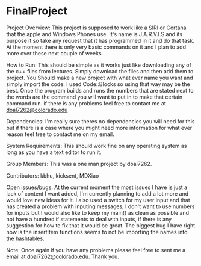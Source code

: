 # FinalProject

Project Overview:
  This project is supposed to work like a SIRI or Cortana that the apple and Windows Phones use. It's name is J.A.R.V.I.S and its purpose it so take any request that it has programmed in it and do that task. At the moment there is only very basic commands on it and I plan to add more over these next couple of weeks.
  
How to Run:
  This should be simple as it works just like downloading any of the c++ files from lectures. Simply download the files and then add them to project. You Should make a new project with what ever name you want and simply import the code. I used Code::Blocks so using that way may be the best. Once the program builds and runs the numbers that are stated next to the words are the command you will want to put in to make that certain command run. if there is any problems feel free to contact me at doal7262@colorado.edu
  
Dependencies:
  I'm really sure theres no dependencies you will need for this but if there is a case where you might need more information for what ever reason feel free to contact me on my email.
  
System Requirements: 
  This should work fine on any operating system as long as you have a text editor to run it.
  
Group Members:
  This was a one man project by doal7262.
  
Contributors:
  kbhu, kicksent, MDXiao
  
Open issues/bugs:
  At the current moment the most issues I have is just a lack of content I want added, I'm currently planning to add a lot more and would love new ideas for it. I also used a switch for my user input and that has created a problem with inputing messages, I don't want to use numbers for inputs but I would also like to keep my main() as clean as possible and not have a hundred if statements to deal with inputs, if there is any suggestion for how to fix that it would be great. The biggest bug I have right now is the insertItem functions seems to not be importing the names into the hashtables. 
  
Note: Once again if you have any problems please feel free to sent me a email at doal7262@colorado.edu. Thank you.
